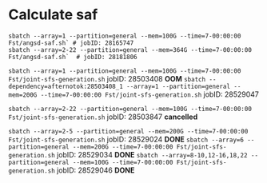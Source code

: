 # Calculate saf

```shell
sbatch --array=1 --partition=general --mem=100G --time=7-00:00:00 Fst/angsd-saf.sh`	# jobID: 28165747
sbatch --array=2-22 --partition=general --mem=364G --time=7-00:00:00 Fst/angsd-saf.sh`	# jobID: 28181806
```


`sbatch --array=1 --partition=general --mem=100G --time=7-00:00:00 Fst/joint-sfs-generation.sh`	jobID: 28503408	**OOM**
`sbatch --dependency=afternotok:28503408_1 --array=1 --partition=general --mem=200G --time=7-00:00:00 Fst/joint-sfs-generation.sh`	jobID: 28529047

`sbatch --array=2-22 --partition=general --mem=100G --time=7-00:00:00 Fst/joint-sfs-generation.sh`	jobID: 28503847	**cancelled**

`sbatch --array=2-5 --partition=general --mem=200G --time=7-00:00:00 Fst/joint-sfs-generation.sh`	jobID: 28529024	**DONE**
`sbatch --array=6 --partition=general --mem=200G --time=7-00:00:00 Fst/joint-sfs-generation.sh`	jobID: 28529034	**DONE**
`sbatch --array=8-10,12-16,18,22 --partition=general --mem=100G --time=7-00:00:00 Fst/joint-sfs-generation.sh`	jobID: 28529046	**DONE**


